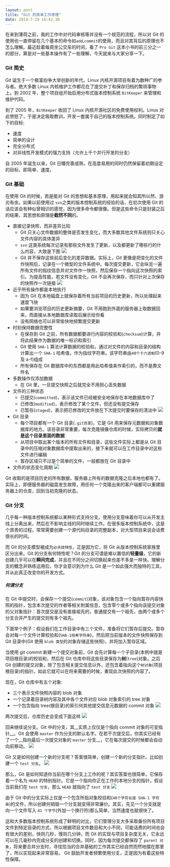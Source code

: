 ```yaml
---
layout: post
title: "Git 的简单工作原理"
date: 2014-7-19 16:42:30
---
```

在来到薄荷之前，我的工作中对代码审核等并没有一个规范的流程，所以对 Git 的使用也一直停留在几个基本的命令如`add`,`commit`的使用，而且对其背后的原理也不怎么理解。最近趁着每周坐公交车的时间，看了 `Pro Git` 这本小书的前三分之一的部分，算是对一些基本操作有了一些理解，今天就来与大家分享一下。

### Git 简史
Git 诞生于一个极富纷争大举创新的年代。Linux 内核开源项目有着为数种广的参与者。绝大多数 Linux 内核维护工作都花在了提交补丁和保存归档的繁琐事物上。到 2002 年，整个项目组开始启用分布式版本控制系统 `BitKeeper` 来管理和维护代码。

到了 2005 年，`BitKeeper` 收回了 Linux 内核开源社区的免费使用权利。Linus 对此愤怒了，于是决定吸取教训，开发一套属于自己的版本控制系统。同时制定了如下的目标:

* 速度
* 简单的设计
* 完全分布式
* 对非线性开发模式的强力支持（允许上千个并行开发的分支）

自 2005 年诞生以来，Git 日臻完善成熟，在高度易用的同时仍然保留着初期设定的目标，即简单、速度。

### Git 基础
在使用 Git 的时候，若是能对 Git 的思想和基本原理，用起来就会知其所以然、游刃有余。如果以前使用过 `svn`之类的版本控制系统的经验的话，在初次使用 Git 的话应该会有种似曾相识的感觉，因为很多命令都很像。但是这些命令只是封装之后的结果，其思想和原理是**截然不同**的。

* 直接记录快照，而非差异比较
    * Git 只关心文件数据的整体是否发生变化，而大多数其他文件系统则只关心文件内容的具体差异
    * `svn` 这类系统每次记录有那些文件发生了更新，以及都更新了哪些行的什么内容，大致是下图
    ![](/images/svn.png) 
    * Git 并不保存这些前后变化的差异数据。实际上，Git 更像是把变化的文件作快照后，记录在一个微型的文件系统中。每次提交更新，它会纵览一遍所有文件的指纹信息并对文件作一快照，然后保存一个指向这次快照的索引。为提高性能，若文件没有变化，Git 不会再次保存，而只针对上次保存的快照作一次链接
    ![](/images/git.png)
* 近乎所有操作都是本地执行
    * 因为 Git 在本地磁盘上就保存着所有当前项目的历史更新，所以处理起来速度飞快
    * 如果要浏览项目的历史更新摘要，Git 不用跑到外面的服务器上取数据回来，而直接从本地数据库读取后展示给你看
    * 没有网络也可以非常愉快地频繁提交更新
* 时刻保持数据完整性
    * 在保存到 Git 之前，所有数据都要进行内容的校验和(`checksum`)计算，并将此结果作为数据的唯一标识和索引
    * Git 使用 `SHA-1` 算法计算数据的校验和，通过对文件的内容和目录的结构计算出一个 `SHA-1` 哈希值，作为指纹字符串。该字符串由`40个十六进制`(0-9 及 a-f)组成
    * 所有保存在 Git 数据库中的东西都是用此哈希值来作索引的，而不是靠文件名
* 多数操作仅添加数据
    * 在 Git 里，一旦提交快照之后就完全不用担心丢失数据
* 文件的三种状态
    * 已提交(`committed`)，表示该文件已经被安全地保存在本地数据库中了
    * 已修改(`modified`)，表示修改了某个文件，但还没有提交保存
    * 已暂存(`staged`)，表示把已修改的文件放在下次提交时要保存的清淡中
    ![](/images/workflow.png)
* Git 目录
    * 每个项目都有一个 Git 目录(`.git目录`)，它是 Git 用来保存元数据和对象数据库的地方。该目录非常重要，每次克隆镜像仓库的时候，实际拷贝的**就是这个目录里面的数据**
    * 从项目中取出某个版本的所有文件和目录，这些文件实际上都是从 Git 目录中的压缩对象数据库中提取出来的，接下来就可以在工作目录中对这些文件进行编辑
    * 暂存区域只不过是个简单的文件，一般都放在 Git 目录中
* 文件的状态变化周期
![](/images/file_status.png)

Git 收取的是项目历史的所有数据，服务器上所有的数据克隆之后本地也都有了。实际上，即便服务器的磁盘发生故障，用任何一个克隆出来的客户端都可以重建服务器上的仓库，回到当初克隆的状态。

### Git 分支
几乎每一种版本控制系统都以某种形式支持分支。使用分支意味着你可以从开发主线上分离出来，然后在不影响主线的同时继续工作。在很多版本控制系统中，这是个昂贵的过程，常常需要创建一个源代码目录的完整副本，对大型项目来说会话费很长的时间。

而 Git 的分支模型被成为`必杀技特性`，正是因为它，将 Git 从版本控制系统家族里区分出来。Git 的分支有何特性呢？Git 的分支可谓是难以置信的**轻量级**，它的新创建几乎可以在**瞬间完成**，并且在不同分之间切换起来也差不多是一样快。理解分支的概念并熟练运用后，你才会意识到为什么 Git 是一个如此强大而独特的工具，并从此真正改变你的开发方式。

##### 何谓分支
在 Git 中提交时，会保存一个提交(`commit`)对象，该对象包含一个指向暂存内容快照的指针，包含本次提交的作者等相关附属信息，包含零个或多个指向该提交对象的父对象指针：首次提交是没有直接祖先的，普通提交有一个祖先，由两个或多个分支合并产生的提交则有多个祖先。

下面举个例子：假设我们在工作目录中有三个文件，准备将它们暂存后提交。暂存会对每一个文件计算校验和(`SHA-1哈希字符串`)，然后把当前版本的文件快照保存到 Git 目录中(Git 使用 `blob 类型`的对象存储这些快照)，并将加入暂存区域。

当使用 git commit 新建一个提交对象前，Git 会先计算每一个子目录(本例中就是项目根目录)的校验和，然后在 Git 仓库中将这些目录保存为**树**(`tree`)对象。之后 Git 创建的提交对象，除了包含相关提交信息以外，还包含着指向这个`树对象`(项目根目录)的指针。如此它就可以在将来需要的时候，重现此次快照的内容了。

现在，Git 仓库中有五个对象:

* 三个表示文件快照内容的 blob 对象
* 一个记录着目录树内容及其中各个文件对应 blob 对象索引的 tree 对象
* 一个包含指向 tree(根目录)的索引何其他提交信息元数据的 commit 对象
![](/images/commit.png)

两次提交后，仓库历史会变成下面这样
![](/images/commits.png)

回来继续说分支。Git 中的分支，其__实质上仅仅是个指向 commit 对象的可变指针__。Git 会使用 `master` 作为分支的默认名字。在若干次提交后，你其实已经有了一个__指向最后一次提交对象的 `master` 分支__，它在每次提交的时候都会自动向前移动。
![](/images/master_branch.png)

Git 又是如何创建一个新的分支呢？答案很简单，创建一个新的分支指针。比如创建一个 `test 分支`。
![](/images/test_branch.png)

那么，Git 是如何知道你当前在哪个分支上工作的呢？其实答案也很简单，它保存着一个名为 `HEAD` 的特别指针。它是一个指向你正在工作的本地分支的指针，假设当前我们在 `test 分支`，那么 `HEAD` 就指向了 `test 分支`
![](/images/HEAD_branch.png)

由于 Git 中的分支实际上仅是一个包含所指对象校验和(`40个字符长度 SHA-1 字符串`)的文件，所以创建何销毁一个分支就变得非常廉价。其实，先见一个分支就是向一个文件写入 `41 个字节`(外加一个换行符)那么简单，当然速度也就很快了。

这和大多数版本控制系统形成了鲜明的对比，它们管理分支大多采取备份所有项目文件到特定目录的方式，所以根据项目文件数目和大小不同，可能话费的时间也会有很大的差别，快则几秒，慢则几分钟。而 Git 的实现与项目复杂度无关，它永远可以在几毫秒内完成分支的创建和切换。同时，因为每次提交都保存了 `parent 对象`，将来要合并分支时，寻找恰当的合并基础的工作其实已经自然而然地摆在那里了，所以实现起来非常容易。 Git 鼓励开发者频繁使用分支，正是因为有着这些特性保障。